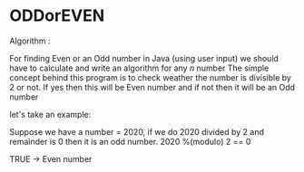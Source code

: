 ODDorEVEN
=========
Algorithm :

For finding Even or an Odd number in Java (using user input) we should have to calculate and write an algorithm for any *n* number 
The simple concept behind this program is to check weather the number is divisible by 2 or not.
If yes then this will be Even number and if not then it will be an Odd number

let's take an example:

Suppose we have a number = 2020,
if we do 2020 divided by 2 and remainder is 0 then it is an odd number.
2020 %(modulo) 2 == 0

TRUE -> Even number
